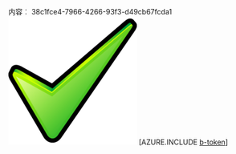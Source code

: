 内容︰ 38c1fce4-7966-4266-93f3-d49cb67fcda1![图像](864d9c3e-3c95-44ff-ad38-c19e85b477cf.png)
[AZURE.INCLUDE [b-token](a2494f51-d477-498b-b3fd-445d8ba91a8d.md)]
